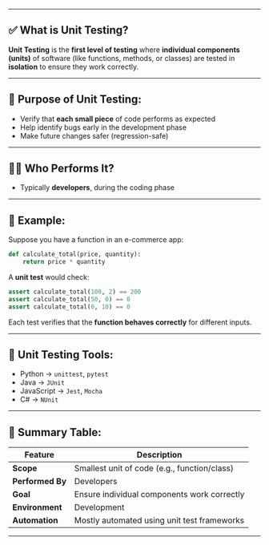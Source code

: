 
---

## ✅ **What is Unit Testing?**

**Unit Testing** is the **first level of testing** where **individual components (units)** of software (like functions, methods, or classes) are tested in **isolation** to ensure they work correctly.

---

## 🎯 **Purpose of Unit Testing:**

* Verify that **each small piece** of code performs as expected
* Help identify bugs early in the development phase
* Make future changes safer (regression-safe)

---

## 👨‍💻 **Who Performs It?**

* Typically **developers**, during the coding phase

---

## 📘 **Example:**

Suppose you have a function in an e-commerce app:

```python
def calculate_total(price, quantity):
    return price * quantity
```

A **unit test** would check:

```python
assert calculate_total(100, 2) == 200
assert calculate_total(50, 0) == 0
assert calculate_total(0, 10) == 0
```

Each test verifies that the **function behaves correctly** for different inputs.

---

## 🧪 **Unit Testing Tools:**

* Python → `unittest`, `pytest`
* Java → `JUnit`
* JavaScript → `Jest`, `Mocha`
* C# → `NUnit`

---

## 🧩 Summary Table:

| Feature          | Description                                  |
| ---------------- | -------------------------------------------- |
| **Scope**        | Smallest unit of code (e.g., function/class) |
| **Performed By** | Developers                                   |
| **Goal**         | Ensure individual components work correctly  |
| **Environment**  | Development                                  |
| **Automation**   | Mostly automated using unit test frameworks  |

---
